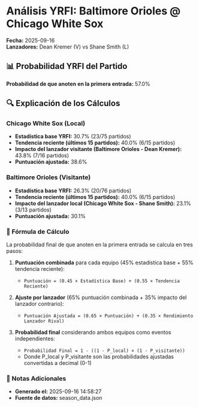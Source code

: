 # Análisis YRFI: Baltimore Orioles @ Chicago White Sox

**Fecha:** 2025-09-16  
**Lanzadores:** Dean Kremer (V) vs Shane Smith (L)

## 📊 Probabilidad YRFI del Partido

**Probabilidad de que anoten en la primera entrada:** 57.0%

## 🔍 Explicación de los Cálculos

### Chicago White Sox (Local)
- **Estadística base YRFI:** 30.7% (23/75 partidos)
- **Tendencia reciente (últimos 15 partidos):** 40.0% (6/15 partidos)
- **Impacto del lanzador visitante (Baltimore Orioles - Dean Kremer):** 43.8% (7/16 partidos)
- **Puntuación ajustada:** 38.6%

### Baltimore Orioles (Visitante)
- **Estadística base YRFI:** 26.3% (20/76 partidos)
- **Tendencia reciente (últimos 15 partidos):** 40.0% (6/15 partidos)
- **Impacto del lanzador local (Chicago White Sox - Shane Smith):** 23.1% (3/13 partidos)
- **Puntuación ajustada:** 30.1%

### 📝 Fórmula de Cálculo

La probabilidad final de que anoten en la primera entrada se calcula en tres pasos:

1. **Puntuación combinada** para cada equipo (45% estadística base + 55% tendencia reciente):
   - `Puntuación = (0.45 × Estadística Base) + (0.55 × Tendencia Reciente)`

2. **Ajuste por lanzador** (65% puntuación combinada + 35% impacto del lanzador contrario):
   - `Puntuación Ajustada = (0.65 × Puntuación) + (0.35 × Rendimiento Lanzador Rival)`

3. **Probabilidad final** considerando ambos equipos como eventos independientes:
   - `Probabilidad Final = 1 - ((1 - P_local) × (1 - P_visitante))`
   - Donde P_local y P_visitante son las probabilidades ajustadas convertidas a decimal (0-1)

### 📌 Notas Adicionales

- **Generado el:** 2025-09-16 14:58:27
- **Fuente de datos:** season_data.json
